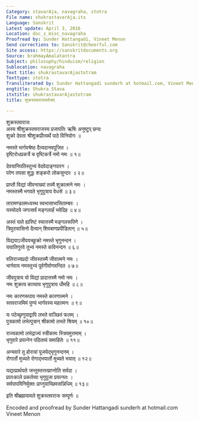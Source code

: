 ```yaml
---
Category: stavarAja, navagraha, stotra
File name: shukrastavarAja.itx
Language: Sanskrit
Latest update: April 3, 2016
Location: doc_z_misc_navagraha
Proofread by: Sunder Hattangadi, Vineet Menon
Send corrections to: Sanskrit@cheerful.com
Site access: https://sanskritdocuments.org
Source: brahmayAmalatantra
Subject: philosophy/hinduism/religion
Sublocation: navagraha
Text title: shukrastavarAjastotram
Texttype: stotra
Transliterated by: Sunder Hattangadi sunderh at hotmail.com, Vineet Menon
engtitle: Shukra Stava
itxtitle: shukrastavarAjastotram
title: शुक्रस्तवराजस्तोत्रम्

---
```

  
 शुक्रस्तवराजः   
अस्य श्रीशुक्रस्तवराजस्य प्रजापतिः ऋषिः अनुष्टुप् छन्दः  
शुक्रो देवता श्रीशुक्रप्रीत्यर्थे पाठे विनियोगः ॥  
  
नमस्ते भार्गवश्रेष्ठ दैत्यदानवपूजित ।  
वृष्टिरोधप्रकर्त्रे च वृष्टिकर्त्रे नमो नमः ॥ १॥  
  
देवयानिपतिस्तुभ्यं वेदवेदाङ्गपारग ।  
परेण तपसा शुद्धः शङ्करो लोकसुन्दरः ॥ २॥  
  
प्राप्तौ विद्यां जीवनाख्यां तस्मै शुक्रात्मने नमः ।  
नमस्तस्मै भगवते भृगुपुत्राय वेधसे ॥ ३॥  
  
तारामण्डलमध्यस्थ स्वभासाभासिताम्बरः ।  
यस्योदये जगत्सर्वं मङ्गलार्हं भवेदिह ॥ ४॥  
  
अस्तं याते ह्यरिष्टं स्यात्तस्मै मङ्गलरूपिणे ।  
त्रिपुरावासिनो दैत्यान् शिवबाणप्रपीडितान् ॥ ५॥  
  
विद्ययाऽजीवयच्छुक्रो नमस्ते भृगुनन्दन ।  
ययातिगुरवे तुभ्यं नमस्ते कविनन्दन ॥ ६॥  
  
वलिराज्यप्रदो जीवस्तस्मै जीवात्मने नमः ।  
भार्गवाय नमस्तुभ्यं पूर्वगीर्वाणवन्दित ॥ ७॥  
  
जीवपुत्राय यो विद्यां प्रादात्तस्मै नमो नमः ।  
नमः शुक्राय काव्याय भृगुपुत्राय धीमहि ॥ ८॥  
  
नमः कारणरूपाय नमस्ते कारणात्मने ।  
स्तवराजमिमं पुण्यं भार्गवस्य महात्मनः ॥ ९॥  
  
यः पठेच्छृणुयाद्वापि लभते वाञ्छितं फलम् ।  
पुत्रकामो लभेत्पुत्रान् श्रीकामो लभते श्रियम् ॥ १०॥  
  
राज्यकामो लभेद्राज्यं स्त्रीकामः स्त्रियमुत्तमाम् ।  
भृगुवारे प्रयत्नेन पठितव्यं समाहितेः ॥ ११॥  
  
अन्यवारे तु होरायां पूजयेद्भृगुनन्दनम् ।  
रोगार्तो मुच्यते रोगाद्भयार्तो मुच्यते भयात् ॥ १२॥  
  
यद्यत्प्रार्थयते जन्तुस्तत्तत्प्राप्नोति सर्वदा ।  
प्रातःकाले प्रकर्तव्या भृगुपूजा प्रयत्नतः ।  
सर्वपापविनिर्मुक्तः प्राप्नुयाच्छिवसन्निधिम् ॥ १३॥  
  
इति श्रीब्रह्मयामले शुक्रस्तवराजः सम्पूर्णः ॥  
  
  
  
Encoded and proofread by Sunder Hattangadi sunderh at hotmail.com  
Vineet Menon  
  
